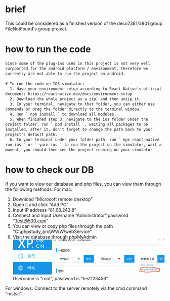 # brief
This could be considered as a finished version of the deco7381/3801 group FileNotFound's group project.

# how to run the code
    Since some of the plug-ins used in this project is not very well surpported for the android platform / environment, therefore we currently are not able to run the project on android.

    # To run the code on IOS simulator:
      1. Have your environment setup according to React Native's official document: https://reactnative.dev/docs/environment-setup
      2. Download the whole project as a zip, and then unzip it.
      3. In your terminal, navigate to that folder, you can either use commands or drag the folder directly to the terminal window.
      4. Run ` npm install ` to download all modules.
      5. When finished step 3, navigate to the ios folder under the project folder, run ` pod install `, waiting all packages to be installed, after it, don't forget to change the path back to your project's default path.
      6. In your terminal under your folder path, run ` npx react-native run-ios ` or ` yarn ios ` to run the project on the simulator, wait a moment, you should then see the project running on your simulator
      
# how to check our DB
If you want to view our database and php files, you can view them through the following methods.
For mac: 
  1. Download “Microsoft remote desktop”
  2. Open it and click “Add PC”
  3. Input IP address “81.68.242.8”
  4. Connect and input Username “Administrator”,password “Test@500.com”
  5. You can view or copy php files through the path "C:\phpstudy_pro\WWW\webService"
  6. Visit the database through phpMyAdmin
  ![alt text](https://github.com/Towski0804/filenotfound/blob/main/images/DB-Access.png?raw=true)
  Username is “root”, password is “test123456”

For windows:
  Connect to the server remotely via the cmd command "mstsc".
